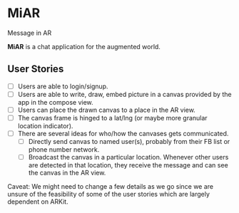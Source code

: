 # MiAR
Message in AR

**MiAR** is a chat application for the augmented world.

## User Stories

* [ ] Users are able to login/signup.
* [ ] Users are able to write, draw, embed picture in a canvas provided by the app in the compose view.
* [ ] Users can place the drawn canvas to a place in the AR view.
* [ ] The canvas frame is hinged to a lat/lng (or maybe more granular location indicator).
* [ ] There are several ideas for who/how the canvases gets communicated.
  * [ ] Directly send canvas to named user(s), probably from their FB list or phone number network.
  * [ ] Broadcast the canvas in a particular location. Whenever other users are detected in that location, they receive the message and can see the canvas in the AR view.

Caveat:
We might need to change a few details as we go since we are unsure of the feasibility of some of the user stories which are largely dependent on ARKit.
